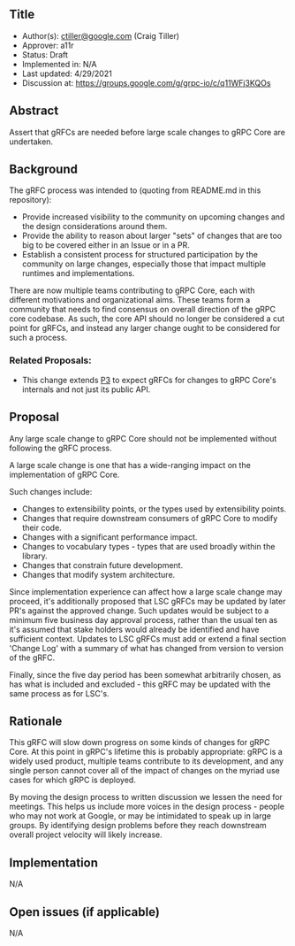 Title
----
* Author(s): ctiller@google.com (Craig Tiller)
* Approver: a11r
* Status: Draft
* Implemented in: N/A
* Last updated: 4/29/2021
* Discussion at: https://groups.google.com/g/grpc-io/c/q11WFj3KQOs

## Abstract

Assert that gRFCs are needed before large scale changes to gRPC Core are undertaken.

## Background

The gRFC process was intended to (quoting from README.md in this repository):
* Provide increased visibility to the community on upcoming changes and the design considerations around them.
* Provide the ability to reason about larger "sets" of changes that are too big to be covered either in an Issue or in a PR.
* Establish a consistent process for structured participation by the community on large changes, especially those that impact multiple runtimes and implementations.

There are now multiple teams contributing to gRPC Core, each with different motivations and organizational aims.
These teams form a community that needs to find consensus on overall direction of the gRPC core codebase.
As such, the core API should no longer be considered a cut point for gRFCs, and instead any larger change ought to be considered for such a process.

### Related Proposals: 
* This change extends [P3](https://github.com/grpc/proposal/blob/master/P3-grfcs-for-core-api-changes.md) to expect gRFCs for changes to gRPC Core's internals and not just its public API.

## Proposal

Any large scale change to gRPC Core should not be implemented without following the gRFC process.

A large scale change is one that has a wide-ranging impact on the implementation of gRPC Core.

Such changes include:
* Changes to extensibility points, or the types used by extensibility points.
* Changes that require downstream consumers of gRPC Core to modify their code.
* Changes with a significant performance impact.
* Changes to vocabulary types - types that are used broadly within the library.
* Changes that constrain future development.
* Changes that modify system architecture.

Since implementation experience can affect how a large scale change may proceed, it's additionally proposed that LSC gRFCs may be updated by later PR's against the approved change.
Such updates would be subject to a minimum five business day approval process, rather than the usual ten as it's assumed that stake holders would already be identified and have sufficient context.
Updates to LSC gRFCs must add or extend a final section 'Change Log' with a summary of what has changed from version to version of the gRFC.

Finally, since the five day period has been somewhat arbitrarily chosen, as has what is included and excluded - this gRFC may be updated with the same process as for LSC's.

## Rationale

This gRFC will slow down progress on some kinds of changes for gRPC Core.
At this point in gRPC's lifetime this is probably appropriate: gRPC is a widely used product, multiple teams contribute to its development, and any single person cannot cover all of the impact of changes on the myriad use cases for which gRPC is deployed.

By moving the design process to written discussion we lessen the need for meetings.
This helps us include more voices in the design process - people who may not work at Google, or may be intimidated to speak up in large groups.
By identifying design problems before they reach downstream overall project velocity will likely increase.

## Implementation

N/A

## Open issues (if applicable)

N/A
